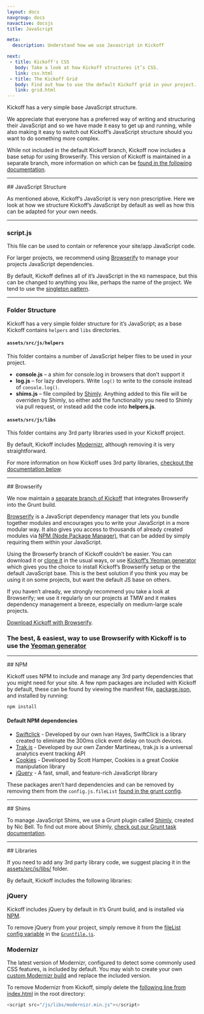 ```yaml
---
layout: docs
navgroup: docs
navactive: docsjs
title: JavaScript

meta:
  description: Understand how we use Javascript in Kickoff

next:
 - title: Kickoff's CSS
   body: Take a look at how Kickoff structures it’s CSS.
   link: css.html
 - title: The Kickoff Grid
   body: Find out how to use the default Kickoff grid in your project.
   link: grid.html
---
```


Kickoff has a very simple base JavaScript structure.

We appreciate that everyone has a preferred way of writing and structuring their JavaScript and so we have made it easy to get up and running, while also making it easy to switch out Kickoff’s JavaScript structure should you want to do something more complex.

While not included in the default Kickoff branch, Kickoff now includes a base setup for using Browserify.  This version of Kickoff is maintained in a separate branch, more information on which can be [found in the following documentation](#browserify).

<hr class="sectionSplitter">
<a name="structure"></a>
## JavaScript Structure

As mentioned above, Kickoff’s JavaScript is very non prescriptive.  Here we look at how we structure Kickoff’s JavaScript by default as well as how this can be adapted for your own needs.

---
### script.js

This file can be used to contain or reference your site/app JavaScript code.

For larger projects, we recommend using [Browserify](#browserify) to manage your projects JavaScript dependencies.

By default, Kickoff defines all of it’s JavaScript in the `KO` namespace, but this can be changed to anything you like, perhaps the name of the project. We tend to use the [singleton pattern](http://addyosmani.com/resources/essentialjsdesignpatterns/book/#singletonpatternjavascript).

---
### Folder Structure

Kickoff has a very simple folder structure for it’s JavaScript; as a base Kickoff contains `helpers` and `libs` directories.

#### `assets/src/js/helpers`

This folder contains a number of JavaScript helper files to be used in your project.

* **console.js** – a shim for console.log in browsers that don’t support it
* **log.js** – for lazy developers.  Write `log()` to write to the console instead of `console.log()`.
* **shims.js** – file compiled by [Shimly](grunt.html#task-shimly).  Anything added to this file will be overriden by Shimly, so either add the functionality you need to Shimly via pull request, or instead add the code into **helpers.js**.


#### `assets/src/js/libs`

This folder contains any 3rd party libraries used in your Kickoff project.

By default, Kickoff includes [Modernizr](http://modernizr.com/), although removing it is very straightforward.

For more information on how Kickoff uses 3rd party libraries, [checkout the documentation below](#libs).

<hr class="sectionSplitter">
<a name="browserify"></a>
## Browserify

We now maintain a [separate branch of Kickoff](https://github.com/trykickoff/kickoff/tree/browserify) that integrates Browserify into the Grunt build.

[Browserify](http://browserify.org/) is a JavaScript dependency manager that lets you bundle together modules and encourages you to write your JavaScript in a more modular way.  It also gives you access to thousands of already created modules via [NPM (Node Package Manager)](https://www.npmjs.org/), that can be added by simply requiring them within your JavaScript.

Using the Browserfy branch of Kickoff couldn’t be easier.  You can download it or [clone it](https://github.com/trykickoff/kickoff/tree/browserify) in the usual ways, or use [Kickoff’s Yeoman generator](yeoman.html) which gives you the choice to install Kickoff’s Browserify setup or the default JavaScript base.  This is the best solution if you think you may be using it on some projects, but want the default JS base on others.

If you haven’t already, we strongly recommend you take a look at Browserify; we use it regularly on our projects at TMW and it makes dependency management a breeze, especially on medium-large scale projects.

[Download Kickoff with Browserify](https://github.com/trykickoff/kickoff/tree/browserify).

### The best, & easiest, way to use Browserify with Kickoff is to use the [Yeoman generator](yeoman.html)

<hr class="sectionSplitter">
<a name="npm"></a>
## NPM

Kickoff uses NPM to include and manage any 3rd party dependencies that you might need for your site. A few npm packages are included with Kickoff by default, these can be found by viewing the manifest file, [package.json](https://github.com/trykickoff/kickoff/blob/master/package.json), and installed by running:

```sh
npm install
```

#### Default NPM dependencies

* [Swiftclick](https://github.com/trykickoff/swiftclick) - Developed by our own Ivan Hayes, SwiftClick is a library created to eliminate the 300ms click event delay on touch devices.
* [Trak.js](https://github.com/trykickoff/trak.js) - Developed by our own Zander Martineau, trak.js is a universal analytics event tracking API
* [Cookies](https://github.com/ScottHamper/Cookies/) - Developed by Scott Hamper, Cookies is a great Cookie manipulation library
* [jQuery](https://github.com/jquery/jquery/) - A fast, small, and feature-rich JavaScript library

These packages aren’t hard dependencies and can be removed by removing them from the `config.js.fileList` [found in the grunt config](grunt.html#config-js).

<hr class="sectionSplitter">
<a name="shims"></a>
## Shims

To manage JavaScript Shims, we use a Grunt plugin called [Shimly](https://github.com/nicbell/Shimly), created by  Nic Bell.  To find out more about Shimly, [check out our Grunt task documentation](grunt.html#task-shimly).

<hr class="sectionSplitter">
<a name="libs"></a>
## Libraries

If you need to add any 3rd party library code, we suggest placing it in the [assets/src/js/libs/](https://github.com/trykickoff/kickoff/tree/master/assets/src/js/libs) folder.

By default, Kickoff includes the following libraries:

### jQuery

Kickoff includes jQuery by default in it’s Grunt build, and is installed via [NPM](#npm).

To remove jQuery from your project, simply remove it from the [fileList config variable](grunt.html#config-js) in the [`Gruntfile.js`](https://github.com/trykickoff/kickoff/blob/master/Gruntfile.js#L28).

### Modernizr

The latest version of Modernizr, configured to detect some commonly used CSS features, is included by default. You may wish to create your own [custom Modernizr build](http://www.modernizr.com/download/) and replace the included version.

To remove Modernizr from Kickoff, simply delete the [following line from index.html](https://github.com/trykickoff/kickoff/blob/master/index.html#L26) in the root directory:

```js
<script src="/js/libs/modernizr.min.js"></script>
```
